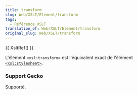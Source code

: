 ```yaml
---
title: transform
slug: Web/XSLT/Element/transform
tags:
  - Référence_XSLT
translation_of: Web/XSLT/Element/transform
original_slug: Web/XSLT/transform
---
```


{{ XsltRef() }}

L'élément `<xsl:transform>` est l'équivalent exact de l'élément [`<xsl:stylesheet>`](/fr/XSLT/stylesheet).

### Support Gecko

Supporté.
